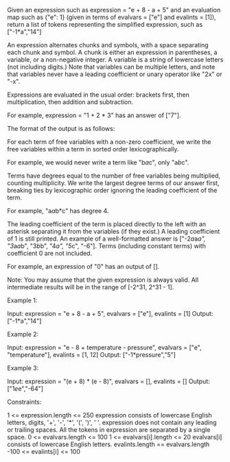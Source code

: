Given an expression such as expression = "e + 8 - a + 5" and an evaluation
map such as {"e": 1} (given in terms of evalvars = ["e"] and evalints = [1]),
return a list of tokens representing the simplified expression, such as
["-1*a","14"]


An expression alternates chunks and symbols, with a space separating each
chunk and symbol.
A chunk is either an expression in parentheses, a variable, or a non-negative
integer.
A variable is a string of lowercase letters (not including digits.) Note that
variables can be multiple letters, and note that variables never have a
leading coefficient or unary operator like "2x" or "-x".


Expressions are evaluated in the usual order: brackets first, then
multiplication, then addition and subtraction.


For example, expression = "1 + 2 * 3" has an answer of ["7"].


The format of the output is as follows:


For each term of free variables with a non-zero coefficient, we write the
free variables within a term in sorted order lexicographically.

For example, we would never write a term like "b*a*c", only
"a*b*c".


Terms have degrees equal to the number of free variables being multiplied,
counting multiplicity. We write the largest degree terms of our answer first,
breaking ties by lexicographic order ignoring the leading coefficient of the
term.

For example, "a*a*b*c" has degree 4.


The leading coefficient of the term is placed directly to the left with an
asterisk separating it from the variables (if they exist.) A leading
coefficient of 1 is still printed.
An example of a well-formatted answer is ["-2*a*a*a", "3*a*a*b", "3*b*b",
"4*a", "5*c", "-6"].
Terms (including constant terms) with coefficient 0 are not
included.

For example, an expression of "0" has an output of [].




Note: You may assume that the given expression is always valid. All
intermediate results will be in the range of [-2^31, 2^31 - 1].


Example 1:


Input: expression = "e + 8 - a + 5", evalvars = ["e"], evalints = [1]
Output: ["-1*a","14"]


Example 2:


Input: expression = "e - 8 + temperature - pressure", evalvars = ["e",
"temperature"], evalints = [1, 12]
Output: ["-1*pressure","5"]


Example 3:


Input: expression = "(e + 8) * (e - 8)", evalvars = [], evalints = []
Output: ["1*e*e","-64"]



Constraints:


1 <= expression.length <= 250
expression consists of lowercase English letters, digits, '+', '-', '*', '(',
')', ' '.
expression does not contain any leading or trailing spaces.
All the tokens in expression are separated by a single space.
0 <= evalvars.length <= 100
1 <= evalvars[i].length <= 20
evalvars[i] consists of lowercase English letters.
evalints.length == evalvars.length
-100 <= evalints[i] <= 100




